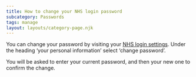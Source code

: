 ```yaml
---
title: How to change your NHS login password
subcategory: Passwords
tags: manage
layout: layouts/category-page.njk
---
```

You can change your password by visiting your [NHS login settings](https://settings.login.nhs.uk/ "NHS login settings"). Under the heading ‘your personal information’ select ‘change password’.

You will be asked to enter your current password, and then your new one to confirm the change.
